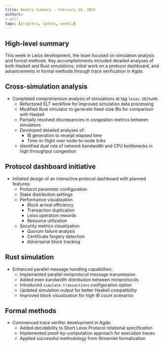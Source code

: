 ```yaml
---
title: Weekly Summary – February 24, 2025
authors:
- will
tags: [progress, update, weekly]
---
```


## High-level summary

This week in Leios development, the team focused on simulation analysis and formal methods. Key accomplishments included detailed analyses of both Haskell and Rust simulations, initial work on a protocol dashboard, and advancements in formal methods through trace verification in Agda.

## Cross-simulation analysis

- Completed comprehensive analysis of simulations at tag `leios-2025w09`:
  - Refactored ELT workflow for improved simulation data processing
  - Modified Rust simulator to generate fixed-size IBs for comparison with Haskell
  - Partially resolved discrepancies in congestion metrics between simulators
  - Developed detailed analyses of:
    - IB generation to receipt elapsed time
    - Time-in-flight over node-to-node links
  - Identified dual role of network bandwidth and CPU bottlenecks in high throughput congestion

## Protocol dashboard initiative

- Initiated design of an interactive protocol dashboard with planned features:
  - Protocol parameter configuration
  - Stake distribution settings
  - Performance visualization
    - Block arrival efficiency
    - Transaction duplication
    - Leios operation rewards
    - Resource utilization
  - Security metrics visualization
    - Quorum failure analysis
    - Certificate forgery detection
    - Adversarial block tracking

## Rust simulation

- Enhanced parallel message handling capabilities:
  - Implemented parallel miniprotocol message transmission
  - Added even bandwidth distribution between miniprotocols
  - Introduced `simulate-transactions` configuration option
  - Updated simulation output for better Haskell compatibility
  - Improved block visualization for high IB count scenarios

## Formal methods

- Commenced trace verifier development in Agda:
  - Added decidability to Short Leios Protocol relational specification
  - Implemented proof-by-computation approach for execution traces
  - Applied successful methodology from Streamlet formalization 